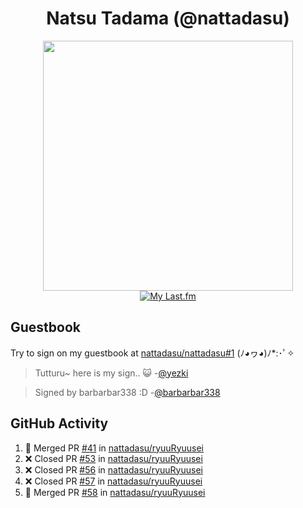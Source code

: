 <div align="center">

# Natsu Tadama (@nattadasu)

[<img width="400" src="https://spotify.nattadeploy.my.id/api?theme=dark&scan=true">](https://open.spotify.com/user/nattadasu)<br>
[![My Last.fm](https://lastfm.nattadeploy.my.id/api?user=nattadasu&loved=true)](https://www.last.fm/user/nattadasu)
</div>

## Guestbook

Try to sign on my guestbook at [nattadasu/nattadasu#1](https://github.com/nattadasu/nattadasu/issues/1) (ﾉ◕ヮ◕)ﾉ\*:･ﾟ✧

<!--START:guestbook-->
> Tutturu~  here is my sign.. :smiley_cat: 
> -[@yezki](https://github.com/yezki)

> Signed by barbarbar338 :D
> -[@barbarbar338](https://github.com/barbarbar338)
<!--END:guestbook-->

## GitHub Activity
<!--START_SECTION:activity-->
1. 🎉 Merged PR [#41](https://github.com/nattadasu/ryuuRyuusei/pull/41) in [nattadasu/ryuuRyuusei](https://github.com/nattadasu/ryuuRyuusei)
2. ❌ Closed PR [#53](https://github.com/nattadasu/ryuuRyuusei/pull/53) in [nattadasu/ryuuRyuusei](https://github.com/nattadasu/ryuuRyuusei)
3. ❌ Closed PR [#56](https://github.com/nattadasu/ryuuRyuusei/pull/56) in [nattadasu/ryuuRyuusei](https://github.com/nattadasu/ryuuRyuusei)
4. ❌ Closed PR [#57](https://github.com/nattadasu/ryuuRyuusei/pull/57) in [nattadasu/ryuuRyuusei](https://github.com/nattadasu/ryuuRyuusei)
5. 🎉 Merged PR [#58](https://github.com/nattadasu/ryuuRyuusei/pull/58) in [nattadasu/ryuuRyuusei](https://github.com/nattadasu/ryuuRyuusei)
<!--END_SECTION:activity-->
